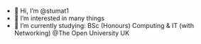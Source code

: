 - 👋 Hi, I’m @stumat1
- 👀 I’m interested in many things
- 🌱 I’m currently studying: BSc (Honours) Computing & IT (with Networking) @The Open University UK


<!---
stumat1/stumat1 is a ✨ special ✨ repository because its `README.md` (this file) appears on your GitHub profile.
You can click the Preview link to take a look at your changes.
--->
